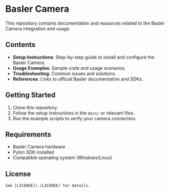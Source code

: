 # Basler Camera

This repository contains documentation and resources related to the Basler Camera integration and usage.

## Contents

- **Setup Instructions**: Step-by-step guide to install and configure the Basler Camera.
- **Usage Examples**: Sample code and usage scenarios.
- **Troubleshooting**: Common issues and solutions.
- **References**: Links to official Basler documentation and SDKs.

## Getting Started

1. Clone this repository.
2. Follow the setup instructions in the `docs/` or relevant files.
3. Run the example scripts to verify your camera connection.

## Requirements

- Basler Camera hardware
- Pylon SDK installed
- Compatible operating system (Windows/Linux)

## License

    See [LICENSE](./LICENSE) for details.
